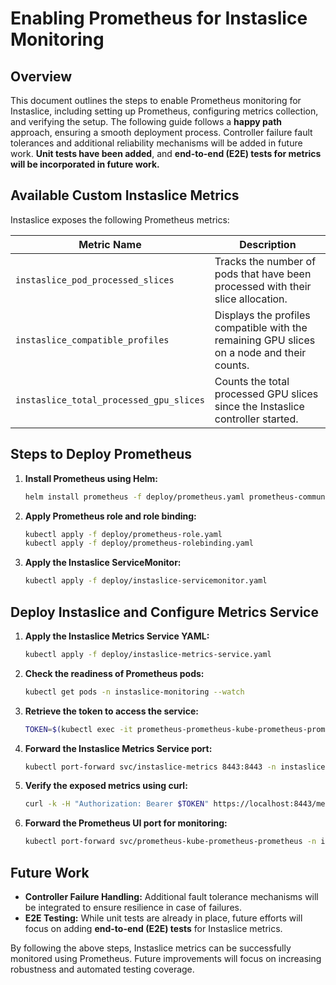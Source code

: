 # Enabling Prometheus for Instaslice Monitoring

## Overview
This document outlines the steps to enable Prometheus monitoring for Instaslice, including setting up Prometheus, configuring metrics collection, and verifying the setup. The following guide follows a **happy path** approach, ensuring a smooth deployment process. Controller failure fault tolerances and additional reliability mechanisms will be added in future work. **Unit tests have been added**, and **end-to-end (E2E) tests for metrics will be incorporated in future work.**

## Available Custom Instaslice Metrics
Instaslice exposes the following Prometheus metrics:

| Metric Name | Description |
|-------------|-------------|
| `instaslice_pod_processed_slices` | Tracks the number of pods that have been processed with their slice allocation. |
| `instaslice_compatible_profiles` | Displays the profiles compatible with the remaining GPU slices on a node and their counts. |
| `instaslice_total_processed_gpu_slices` | Counts the total processed GPU slices since the Instaslice controller started. |

## Steps to Deploy Prometheus

1. **Install Prometheus using Helm:**
   ```sh
   helm install prometheus -f deploy/prometheus.yaml prometheus-community/kube-prometheus-stack --namespace=instaslice-monitoring --create-namespace
   ```
2. **Apply Prometheus role and role binding:**
   ```sh
   kubectl apply -f deploy/prometheus-role.yaml
   kubectl apply -f deploy/prometheus-rolebinding.yaml
   ```
3. **Apply the Instaslice ServiceMonitor:**
   ```sh
   kubectl apply -f deploy/instaslice-servicemonitor.yaml
   ```

## Deploy Instaslice and Configure Metrics Service

1. **Apply the Instaslice Metrics Service YAML:**
   ```sh
   kubectl apply -f deploy/instaslice-metrics-service.yaml
   ```
2. **Check the readiness of Prometheus pods:**
   ```sh
   kubectl get pods -n instaslice-monitoring --watch
   ```
3. **Retrieve the token to access the service:**
   ```sh
   TOKEN=$(kubectl exec -it prometheus-prometheus-kube-prometheus-prometheus-0 -n instaslice-monitoring -- cat /var/run/secrets/kubernetes.io/serviceaccount/token)
   ```
4. **Forward the Instaslice Metrics Service port:**
   ```sh
   kubectl port-forward svc/instaslice-metrics 8443:8443 -n instaslice-system
   ```
5. **Verify the exposed metrics using curl:**
   ```sh
   curl -k -H "Authorization: Bearer $TOKEN" https://localhost:8443/metrics
   ```
6. **Forward the Prometheus UI port for monitoring:**
   ```sh
   kubectl port-forward svc/prometheus-kube-prometheus-prometheus -n instaslice-monitoring 9090:9090
   ```

## Future Work
- **Controller Failure Handling:** Additional fault tolerance mechanisms will be integrated to ensure resilience in case of failures.
- **E2E Testing:** While unit tests are already in place, future efforts will focus on adding **end-to-end (E2E) tests** for Instaslice metrics.

By following the above steps, Instaslice metrics can be successfully monitored using Prometheus. Future improvements will focus on increasing robustness and automated testing coverage.

